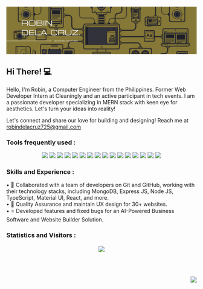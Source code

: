 [![@robindc](https://github.com/robin-dc/robin-dc/blob/main/robindc.gif)](https://robindc.vercel.app)

## Hi There! 💻
Hello, I'm Robin, a Computer Engineer from the Philippines. Former Web Developer Intern at Cleaningly and an active participant in tech events. I am a passionate developer specializing in MERN stack with keen eye for aesthetics. Let's turn your ideas into reality!

Let's connect and share our love for building and designing! Reach me at robindelacruz725@gmail.com

### Tools frequently used :
<div align="center">
    <img src="https://img.shields.io/badge/react%20-%2320232a.svg?&style=for-the-badge&logo=react&logoColor=%2361DAFB" />
    <img src="https://img.shields.io/badge/-Material UI-0057b7.svg?style=for-the-badge&logo=mui&logoColor=ffffff" />
    <img src="https://img.shields.io/badge/html5-%23E34F26.svg?style=for-the-badge&logo=html5&logoColor=white"/>
    <img src="https://img.shields.io/badge/css3%20-%2314354C.svg?&style=for-the-badge&logo=css3&logoColor=white" />
    <img src="https://img.shields.io/badge/javascript%20-%23323330.svg?&style=for-the-badge&logo=javascript&logoColor=%23F7DF1E" />
    <img src="https://img.shields.io/badge/-redux toolkit-6528e0?.svg?&style=for-the-badge&logo=redux&logoColor=white" />
    <img src="https://img.shields.io/badge/-materialize%20-ec6d71.svg?style=for-the-badge&logo=materialize&logoColor=ffffff" />
    <img src="http://img.shields.io/badge/-Adobe%20XD-2a0134?style=for-the-badge&logo=Adobe-xd&logoColor=#FF61F6" />
    <img src="https://img.shields.io/badge/-mocha chai-8d6738?.svg?&style=for-the-badge&logo=mocha&logoColor=white" />
    <img src="https://img.shields.io/badge/firebase-FFA712.svg?style=for-the-badge&logo=firebase&logoColor=white"/>
    <img src="https://img.shields.io/badge/-postman-ff6c37?.svg?&style=for-the-badge&logo=postman&logoColor=white"/>
    <img src="https://img.shields.io/badge/-npm-990000?.svg?&style=for-the-badge&logo=npm&logoColor=white"/>
    <img src="http://img.shields.io/badge/-Figma-233260?style=for-the-badge&logo=Figma&logoColor=white"/>
    <img src="https://img.shields.io/badge/-express-55871A?.svg?&style=for-the-badge&logo=express&logoColor=white"/>
    <img src="https://img.shields.io/badge/git%20-3d2d00.svg?&style=for-the-badge&logo=git&logoColor=#E34F26"/>
    <img src="https://img.shields.io/badge/-tailwind-0375A1?.svg?&style=for-the-badge&logo=tailwind css&logoColor=0f172a"/>
</div>


### Skills and Experience : 
• 🌻 Collaborated with a team of developers on Git and GitHub, working with their technology stacks, including MongoDB, Express JS, Node JS, TypeScript, Material UI, React, and more.<br />
• 💼 Quality Assurance and maintain UX design for 30+ websites.<br />
• ⭐ Developed features and fixed bugs for an AI-Powered Business Software and Website Builder Solution.


### Statistics and Visitors :
<div align="center">
<a href="https://www.linkedin.com/in/robin-dela-cruz-12247023b/">
  <img align="center" src="https://github-readme-stats.vercel.app/api/top-langs/?username=robin-dc&langs_count=8&layout=compact&theme=material-palenight&hide=html,Tcl" /></div>
<br />
<br />
<br />
<p align="right">
  <img src="https://profile-counter.glitch.me/{robin-dc}/count.svg" />
 </p>

